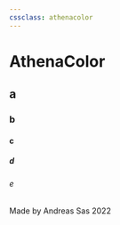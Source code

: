 ```yaml
---
cssclass: athenacolor
---
```

# AthenaColor
## a
### b
#### c
##### d
###### e
Made by Andreas Sas 2022
